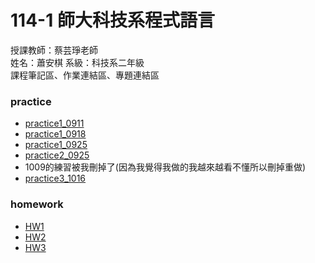 # 114-1 師大科技系程式語言
授課教師：蔡芸琤老師  
姓名：蕭安棋 系級：科技系二年級   
課程筆記區、作業連結區、專題連結區 

### practice      
* [practice1_0911](https://github.com/41371131h-chi/114-1-/blob/82c5f5863bc42a3e2f57533f45703d9aab470abc/%E4%BD%9C%E6%A5%AD1.ipynb)   
* [practice1_0918](https://github.com/41371131h-chi/114-1-/blob/82c5f5863bc42a3e2f57533f45703d9aab470abc/%E4%BD%9C%E6%A5%AD1_0918.ipynb)  
* [practice1_0925](https://github.com/41371131h-chi/114-1-/blob/b82604ee9569177f89bcb37e50421b8c2fc8841c/HW1.ipynb)   
* [practice2_0925](https://github.com/41371131h-chi/114-1-/blob/5183ccfd22f128fb226d2b70d4af17c082088456/HW2.ipynb)
* 1009的練習被我刪掉了(因為我覺得我做的我越來越看不懂所以刪掉重做)
* [practice3_1016](https://github.com/41371131h-chi/114-1-/blob/5fe6cf971dc0d5385027c6bf50291f8a0d2dd99b/HW3.ipynb)

### homework  
* [HW1](https://github.com/41371131h-chi/114-1-/blob/b82604ee9569177f89bcb37e50421b8c2fc8841c/HW1.ipynb)   
* [HW2](https://github.com/41371131h-chi/114-1-/blob/5183ccfd22f128fb226d2b70d4af17c082088456/HW2.ipynb)
* [HW3](https://github.com/41371131h-chi/114-1-/blob/5fe6cf971dc0d5385027c6bf50291f8a0d2dd99b/HW3.ipynb)
